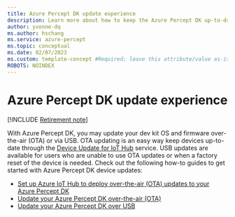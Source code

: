 ```yaml
---
title: Azure Percept DK update experience
description: Learn more about how to keep the Azure Percept DK up-to-date
author: yvonne-dq
ms.author: hschang
ms.service: azure-percept
ms.topic: conceptual
ms.date: 02/07/2023
ms.custom: template-concept #Required; leave this attribute/value as-is.
ROBOTS: NOINDEX
---
```


# Azure Percept DK update experience

[!INCLUDE [Retirement note](./includes/retire.md)]

With Azure Percept DK, you may update your dev kit OS and firmware over-the-air (OTA) or via USB. OTA updating is an easy way keep devices up-to-date through the [Device Update for IoT Hub](../iot-hub-device-update/index.yml) service. USB updates are available for users who are unable to use OTA updates or when a factory reset of the device is needed. Check out the following how-to guides to get started with Azure Percept DK device updates:

- [Set up Azure IoT Hub to deploy over-the-air (OTA) updates to your Azure Percept DK](./how-to-set-up-over-the-air-updates.md)
- [Update your Azure Percept DK over-the-air (OTA)](./how-to-update-over-the-air.md)
- [Update your Azure Percept DK over USB](./how-to-update-via-usb.md)

